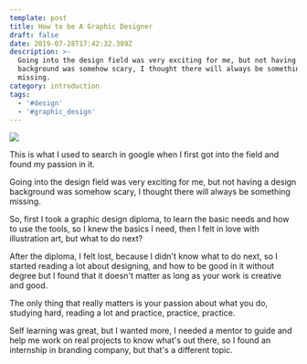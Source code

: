 ```yaml
---
template: post
title: How to be A Graphic Designer
draft: false
date: 2019-07-28T17:42:32.389Z
description: >-
  Going into the design field was very exciting for me, but not having a design
  background was somehow scary, I thought there will always be something
  missing.
category: introduction
tags:
  - '#design'
  - '#graphic_design'
---
```

![](/media/how-to-be..jpg)

This is what I used to search in google when I first got into the field and found my passion in it.

Going into the design field was very exciting for me, but not having a design background was somehow scary, I thought there will always be something missing.

So, first I took a graphic design diploma, to learn the basic needs and how to use the tools, so I knew the basics I need, then I felt in love with illustration art, but what to do next?

After the diploma, I felt lost, because I didn't know what to do next, so I started reading a lot about designing, and how to be good in it without degree but I found that it doesn't matter as long as your work is creative and good.

The only thing that really matters is your passion about what you do, studying hard, reading a lot and practice, practice, practice.

Self learning was great, but I wanted more, I needed a mentor to guide and help me work on real projects to know what's out there, so I found an internship in branding company, but that's a different topic.
